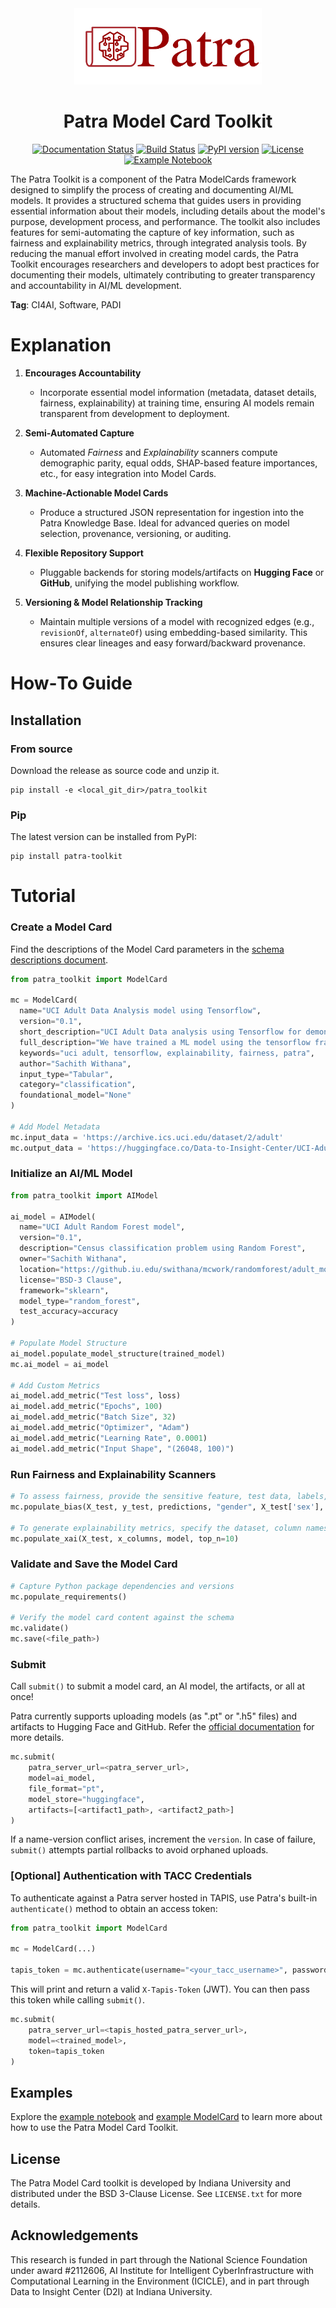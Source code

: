<div align="center">

 <img src="docs/logo.png" alt="Patra Toolkit Logo" width="300"/>

  # Patra Model Card Toolkit

[![Documentation Status](https://img.shields.io/badge/docs-latest-blue.svg)](https://patra-toolkit.readthedocs.io/en/latest/)
[![Build Status](https://github.com/Data-to-Insight-Center/patra-toolkit/actions/workflows/ci.yml/badge.svg)](https://github.com/Data-to-Insight-Center/patra-toolkit/actions)
[![PyPI version](https://badge.fury.io/py/patra-toolkit.svg)](https://pypi.org/project/patra-toolkit/)
[![License](https://img.shields.io/badge/License-BSD%203--Clause-blue.svg)](https://opensource.org/licenses/BSD-3-Clause)
[![Example Notebook](https://colab.research.google.com/assets/colab-badge.svg)](https://colab.research.google.com/github/Data-to-Insight-Center/patra-toolkit/blob/main/examples/notebooks/GettingStarted.ipynb)

</div>

The Patra Toolkit is a component of the Patra ModelCards framework designed to simplify the process of creating and documenting AI/ML models. It provides a structured schema that guides users in providing essential information about their models, including details about the model's purpose, development process, and performance. The toolkit also includes features for semi-automating the capture of key information, such as fairness and explainability metrics, through integrated analysis tools. By reducing the manual effort involved in creating model cards, the Patra Toolkit encourages researchers and developers to adopt best practices for documenting their models, ultimately contributing to greater transparency and accountability in AI/ML development.

**Tag**: CI4AI, Software, PADI


# Explanation

1. **Encourages Accountability**

   * Incorporate essential model information (metadata, dataset details, fairness, explainability) at training time, ensuring AI models remain transparent from development to deployment.

2. **Semi-Automated Capture**

   * Automated *Fairness* and *Explainability* scanners compute demographic parity, equal odds, SHAP-based feature importances, etc., for easy integration into Model Cards.

3. **Machine-Actionable Model Cards**

   * Produce a structured JSON representation for ingestion into the Patra Knowledge Base. Ideal for advanced queries on model selection, provenance, versioning, or auditing.

4. **Flexible Repository Support**

   * Pluggable backends for storing models/artifacts on **Hugging Face** or **GitHub**, unifying the model publishing workflow.

5. **Versioning & Model Relationship Tracking**

   * Maintain multiple versions of a model with recognized edges (e.g., `revisionOf`, `alternateOf`) using embedding-based similarity. This ensures clear lineages and easy forward/backward provenance.



# How‑To Guide

## Installation

### From source

Download the release as source code and unzip it.
```shell
pip install -e <local_git_dir>/patra_toolkit
```

### Pip

The latest version can be installed from PyPI:

```shell
pip install patra-toolkit
```



# Tutorial

### Create a Model Card

Find the descriptions of the Model Card parameters in the [schema descriptions document](./docs/source/schema_description.md).

```python
from patra_toolkit import ModelCard

mc = ModelCard(
  name="UCI Adult Data Analysis model using Tensorflow",
  version="0.1",
  short_description="UCI Adult Data analysis using Tensorflow for demonstration of Patra Model Cards.",
  full_description="We have trained a ML model using the tensorflow framework to predict income for the UCI Adult Dataset. We leverage this data to run the Patra model cards to capture metadata about the model as well as fairness and explainability metrics.",
  keywords="uci adult, tensorflow, explainability, fairness, patra",
  author="Sachith Withana",
  input_type="Tabular",
  category="classification",
  foundational_model="None"
)

# Add Model Metadata
mc.input_data = 'https://archive.ics.uci.edu/dataset/2/adult'
mc.output_data = 'https://huggingface.co/Data-to-Insight-Center/UCI-Adult'
```

### Initialize an AI/ML Model

```python
from patra_toolkit import AIModel

ai_model = AIModel(
  name="UCI Adult Random Forest model",
  version="0.1",
  description="Census classification problem using Random Forest",
  owner="Sachith Withana",
  location="https://github.iu.edu/swithana/mcwork/randomforest/adult_model.pkl",
  license="BSD-3 Clause",
  framework="sklearn",
  model_type="random_forest",
  test_accuracy=accuracy
)

# Populate Model Structure
ai_model.populate_model_structure(trained_model)
mc.ai_model = ai_model

# Add Custom Metrics
ai_model.add_metric("Test loss", loss)
ai_model.add_metric("Epochs", 100)
ai_model.add_metric("Batch Size", 32)
ai_model.add_metric("Optimizer", "Adam")
ai_model.add_metric("Learning Rate", 0.0001)
ai_model.add_metric("Input Shape", "(26048, 100)")
```

### Run Fairness and Explainability Scanners

```python
# To assess fairness, provide the sensitive feature, test data, labels, and predictions
mc.populate_bias(X_test, y_test, predictions, "gender", X_test['sex'], clf)

# To generate explainability metrics, specify the dataset, column names, model, and number of features
mc.populate_xai(X_test, x_columns, model, top_n=10)
```

### Validate and Save the Model Card

```python
# Capture Python package dependencies and versions
mc.populate_requirements()

# Verify the model card content against the schema
mc.validate()
mc.save(<file_path>)
```

### Submit

Call `submit()` to submit a model card, an AI model, the artifacts, or all at once!

Patra currently supports uploading models (as ".pt" or ".h5" files) and artifacts to Hugging Face and GitHub. Refer the [official documentation](https://patra-toolkit.readthedocs.io/) for more details.

```python
mc.submit(
    patra_server_url=<patra_server_url>,
    model=ai_model,
    file_format="pt",
    model_store="huggingface",
    artifacts=[<artifact1_path>, <artifact2_path>]
)
```

If a name-version conflict arises, increment the `version`. In case of failure, `submit()` attempts partial rollbacks to avoid orphaned uploads.

### [Optional] Authentication with TACC Credentials

To authenticate against a Patra server hosted in TAPIS, use Patra's built-in `authenticate()` method to obtain an access token:

```python
from patra_toolkit import ModelCard

mc = ModelCard(...)

tapis_token = mc.authenticate(username="<your_tacc_username>", password="<your_tacc_password>")
```

This will print and return a valid `X-Tapis-Token` (JWT). You can then pass this token while calling `submit()`.

```python
mc.submit(
    patra_server_url=<tapis_hosted_patra_server_url>,
    model=<trained_model>,
    token=tapis_token
)
```

## Examples

Explore the [example notebook](./examples/notebooks/GettingStarted.ipynb) and [example ModelCard](./examples/model_cards/tesorflow_adult_nn_MC.json) to learn more about how to use the Patra Model Card Toolkit.

## License

The Patra Model Card toolkit is developed by Indiana University and distributed under the BSD 3-Clause License. See `LICENSE.txt` for more details.

## Acknowledgements

This research is funded in part through the National Science Foundation under award #2112606, AI Institute for Intelligent CyberInfrastructure with Computational Learning in the Environment (ICICLE), and in part through Data to Insight Center (D2I) at Indiana University.
